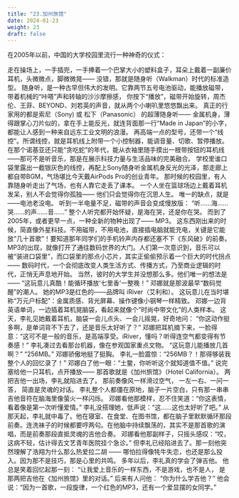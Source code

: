 ```yaml
---
title: "23.加州旅馆"
date: 2024-01-23
weight: 23
draft: false
---
```


在2005年以前，中国的大学校园里流行一种神奇的仪式：


走在操场上，一手插兜，一手捧着一个巴掌大小的塑料盒子，耳朵上戴着一副廉价耳机，头微微点，脚微微晃——
没错，那就是随身听（Walkman）时代的标准造型。
随身听，是一种古早但伟大的发明。它靠两节五号电池驱动，能播放磁带，带着机械的“咔嗒”声和转轴的沙沙摩擦感，
你按下“播放”，磁带开始旋转，周杰伦、王菲、BEYOND、刘若英的声音，就从两个小喇叭里悠悠飘出来。
真正的行家用的都是索尼（Sony) 或 松下（Panasonic） 的超薄随身听—— 金属机身，薄得跟掌心刀片似的，拿在手上能反光，就连背面那一行“Made in Japan”的小字，都能让人感到一种来自远东工业文明的浪漫。
再高端一点的型号，还带一个“线控”。所谓线控，就是耳机线上附带一个小控制器，能调音量、切歌、暂停播放。在那个诺基亚还只能“贪吃蛇”的年代，能从衣袖里随手摸出一根带按钮的耳机线——那可不是听音乐，那是在展示科技力量与生活品味的完美融合。
学校里谁口袋里露出一截银灰色的线控，再配上Sony随身听金属机身反光的光泽，那走廊上都自带BGM，气场堪比今天戴AirPods Pro的创业青年。
那时候的校园里，有人靠随身听走出了气场，也有人靠它走丢了课本。
一个人坐在篮球场边上戴着耳机发呆，别人不会觉得你孤独——
他们只会觉得你在沉思人生。
唯一的缺点，就是——电池老没电。
听到一半电量不足，磁带的声音会变成慢放版：
“听……海……哭……的声……音……”
整个人听完都开始怀疑，是海在哭，还是你在哭。
而到了2005年，或者更早一点，一种全新的物种出现了—— MP3。
这东西刚出来的时候，简直像外星科技。不用磁带，不用电池，直接插电脑就能充电，关键是它能放“几十首歌”！要知道那年同学们的手机铃声内存都还塞不下《东风破》的前奏。
MP3的出现，就像打开了通往数码世界的大门。人们第一次意识到，音乐可以被“装进口袋里”，而口袋里的那点小芯片，其实正偷偷预示着一个巨大的时代拐点—— 数码时代，一个会彻底改变人类生活方式、传播方式，乃至商业逻辑的时代，正悄无声息地开始。
当然，彼时的大学生并没想那么多。他们唯一的想法是——
“这玩意儿真酷！能循环播放‘七里香’一整晚！”
邓娜就是那波最早“数码觉醒”的潮人。
她的MP3是红色的——品牌叫 iRiver（艾利和）。
这玩意儿在当时堪称“万元户标配”：金属质感、背光屏幕、操作键像小钢琴一样精致。
邓娜一边背英语单词，一边插着耳机晃脑袋，看起来就像个“时尚中带文化”的人类样本。
这天，李礼见她戴着耳机，脑袋一会儿点头、一会儿摇晃，好奇地问：
 “你这动作挺多啊，是单词背不下去了，还是音乐太好听了？”
邓娜把耳机摘下来，一脸得意：“这可不是一般的音乐，是高端享受。iRiver，懂吗？听得连空气都变得有节奏感！”
李礼凑过去看那台机器，像在参观国家重点文物。
“这玩意儿能播放几首啊？”
“256MB。” 邓娜骄傲地挺了挺胸。
李礼一脸震惊：“256MB？！那得够装我整个人的回忆录了！”
邓娜白了他一眼：“土鳖，你听听这个就知道值不值。” 说完塞给他一只耳机，点开播放—— 那首歌就是《加州旅馆》（Hotel California）。
两把吉他一出场，李礼就陷进去了。
那前奏像风一样滑过空气，
一左一右、一问一答，
简直是灵魂的对话。
李礼整个人都僵在原地，脑子一片空白，只有那一串串吉他音符在脑海里像萤火一样闪烁。
邓娜看他那模样，忍不住笑道：“你这表情，看着像是第一次听懂爱情。”
李礼没搭理她，低声说：“这……这也太好听了吧。”
从那天起，李礼就中毒了。他在寝室、在食堂、在图书馆，都在脑子里默默循环那段前奏。连洗袜子的时候都要哼两句。在他脑中持续飘荡的，其实不是那首歌的演唱，而是前奏那段直抵灵魂的吉他合奏。
邓娜看他那副样子，只摇头感叹：“哎，这病不轻，估计得去文艺青年医院挂个急诊。”
但李礼已经陷进去了。那一刻他突然理解了浩翔为什么那么热爱拉二胡 —— 哪怕拉得像牦牛失恋，也还是那么投入。因为那不是技巧，那是心里的共鸣。
多年以后，李礼真的学会了弹吉他。
他总是笑着回忆起那一刻：
“让我爱上音乐的一样东西，不是游戏，也不是人， 是那两把吉他在《加州旅馆》里的对话。”
后来有人问他： “你为什么学吉他？”
 他会说：“因为一首歌，一段旋律，一个红色的MP3，还有一个爱显摆的女同学。”